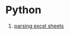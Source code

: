 # Python

1. [parsing excel sheets](https://github.com/VisheshPatel/Python/blob/master/parsing%20excel%20sheets.md)
